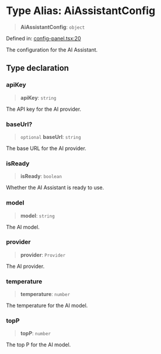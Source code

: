 # Type Alias: AiAssistantConfig

> **AiAssistantConfig**: `object`

Defined in: [config-panel.tsx:20](https://github.com/GeoDaCenter/openassistant/blob/2cb8f20a901f3385efeb40778248119c5e49db78/packages/ui/src/components/config-panel.tsx#L20)

The configuration for the AI Assistant.

## Type declaration

### apiKey

> **apiKey**: `string`

The API key for the AI provider.

### baseUrl?

> `optional` **baseUrl**: `string`

The base URL for the AI provider.

### isReady

> **isReady**: `boolean`

Whether the AI Assistant is ready to use.

### model

> **model**: `string`

The AI model.

### provider

> **provider**: `Provider`

The AI provider.

### temperature

> **temperature**: `number`

The temperature for the AI model.

### topP

> **topP**: `number`

The top P for the AI model.
